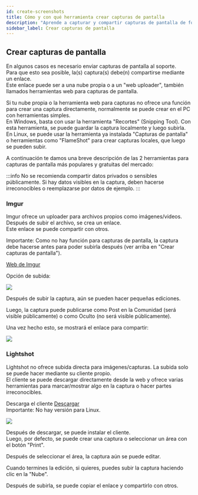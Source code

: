 ```yaml
---
id: create-screenshots
title: Cómo y con qué herramienta crear capturas de pantalla
description: "Aprende a capturar y compartir capturas de pantalla de forma segura usando herramientas populares para mejorar la comunicación con soporte → Aprende más ahora"
sidebar_label: Crear capturas de pantalla
---
```


## Crear capturas de pantalla

En algunos casos es necesario enviar capturas de pantalla al soporte.  
Para que esto sea posible, la(s) captura(s) debe(n) compartirse mediante un enlace.  
Este enlace puede ser a una nube propia o a un "web uploader", también llamados herramientas web para capturas de pantalla.  

Si tu nube propia o la herramienta web para capturas no ofrece una función para crear una captura directamente, normalmente se puede crear en el PC con herramientas simples.  
En Windows, basta con usar la herramienta "Recortes" (Snipping Tool). Con esta herramienta, se puede guardar la captura localmente y luego subirla.  
En Linux, se puede usar la herramienta ya instalada "Capturas de pantalla" o herramientas como "FlameShot" para crear capturas locales, que luego se pueden subir.

A continuación te damos una breve descripción de las 2 herramientas para capturas de pantalla más populares y gratuitas del mercado:

:::info
No se recomienda compartir datos privados o sensibles públicamente. Si hay datos visibles en la captura, deben hacerse irreconocibles o reemplazarse por datos de ejemplo.
:::

### Imgur

Imgur ofrece un uploader para archivos propios como imágenes/videos.  
Después de subir el archivo, se crea un enlace.  
Este enlace se puede compartir con otros.

Importante: Como no hay función para capturas de pantalla, la captura debe hacerse antes para poder subirla después (ver arriba en "Crear capturas de pantalla").

[Web de Imgur](https://imgur.com/upload)

Opción de subida:

![](https://screensaver01.zap-hosting.com/index.php/s/4sCEeKkyGEm3EXd/preview)

Después de subir la captura, aún se pueden hacer pequeñas ediciones.

Luego, la captura puede publicarse como Post en la Comunidad (será visible públicamente) o como Oculto (no será visible públicamente).

Una vez hecho esto, se mostrará el enlace para compartir:

![](https://screensaver01.zap-hosting.com/index.php/s/dJCpsKtka9rHX6T/preview)

### Lightshot

Lightshot no ofrece subida directa para imágenes/capturas. La subida solo se puede hacer mediante su cliente propio.  
El cliente se puede descargar directamente desde la web y ofrece varias herramientas para marcar/mostrar algo en la captura o hacer partes irreconocibles.

Descarga el cliente [Descargar](https://app.prntscr.com/en/)  
Importante: No hay versión para Linux.

![](https://screensaver01.zap-hosting.com/index.php/s/iGEccwZZDXqLGKp/preview)

Después de descargar, se puede instalar el cliente.  
Luego, por defecto, se puede crear una captura o seleccionar un área con el botón "Print".

Después de seleccionar el área, la captura aún se puede editar.

Cuando termines la edición, si quieres, puedes subir la captura haciendo clic en la "Nube".

Después de subirla, se puede copiar el enlace y compartirlo con otros.